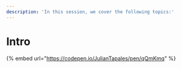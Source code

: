 ```yaml
---
description: 'In this session, we cover the following topics:'
---
```


# Intro

{% embed url="https://codepen.io/JulianTapales/pen/qQmKmq" %}



